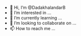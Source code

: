 - 👋 Hi, I’m @DadakhalandarB
- 👀 I’m interested in ...
- 🌱 I’m currently learning ...
- 💞️ I’m looking to collaborate on ...
- 📫 How to reach me ...

<!---
DadakhalandarB/DadakhalandarB is a ✨ special ✨ repository because its `README.md` (this file) appears on your GitHub profile.
You can click the Preview link to take a look at your changes.
--->
